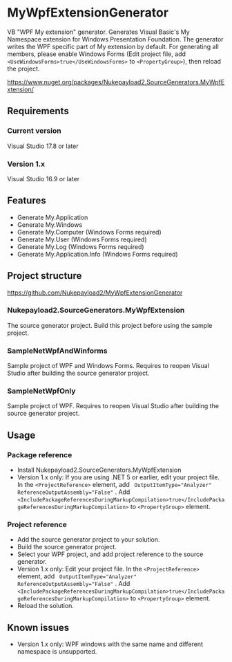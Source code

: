 # MyWpfExtensionGenerator
VB "WPF My extension" generator.
Generates Visual Basic's My Namespace extension for Windows Presentation Foundation.
The generator writes the WPF specific part of My extension by default. For generating all members, please enable Windows Forms (Edit project file, add `<UseWindowsForms>true</UseWindowsForms>` to `<PropertyGroup>`), then reload the project.

https://www.nuget.org/packages/Nukepayload2.SourceGenerators.MyWpfExtension/

## Requirements
### Current version
Visual Studio 17.8 or later

### Version 1.x
Visual Studio 16.9 or later

## Features
- Generate My.Application
- Generate My.Windows
- Generate My.Computer (Windows Forms required)
- Generate My.User (Windows Forms required)
- Generate My.Log (Windows Forms required)
- Generate My.Application.Info (Windows Forms required)

## Project structure
https://github.com/Nukepayload2/MyWpfExtensionGenerator

### Nukepayload2.SourceGenerators.MyWpfExtension
The source generator project. Build this project before using the sample project.
### SampleNetWpfAndWinforms 
Sample project of WPF and Windows Forms. Requires to reopen Visual Studio after building the source generator project.
### SampleNetWpfOnly
Sample project of WPF. Requires to reopen Visual Studio after building the source generator project.

## Usage
### Package reference
- Install Nukepayload2.SourceGenerators.MyWpfExtension
- Version 1.x only: If you are using .NET 5 or earlier, edit your project file. In the `<ProjectReference>` element, add ` OutputItemType="Analyzer" ReferenceOutputAssembly="False"` . Add `<IncludePackageReferencesDuringMarkupCompilation>true</IncludePackageReferencesDuringMarkupCompilation>` to `<PropertyGroup>` element.

### Project reference
- Add the source generator project to your solution.
- Build the source generator project.
- Select your WPF project, and add project reference to the source generator.
- Version 1.x only: Edit your project file. In the `<ProjectReference>` element, add ` OutputItemType="Analyzer" ReferenceOutputAssembly="False"` . Add `<IncludePackageReferencesDuringMarkupCompilation>true</IncludePackageReferencesDuringMarkupCompilation>` to `<PropertyGroup>` element.
- Reload the solution.

## Known issues
- Version 1.x only: WPF windows with the same name and different namespace is unsupported.